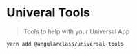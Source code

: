 # Univeral Tools
> Tools to help with your Universal App


`yarn add @angularclass/universal-tools`
